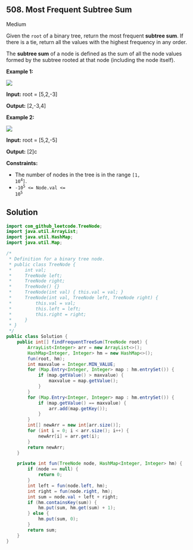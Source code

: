 ## 508\. Most Frequent Subtree Sum

Medium

Given the `root` of a binary tree, return the most frequent **subtree sum**. If there is a tie, return all the values with the highest frequency in any order.

The **subtree sum** of a node is defined as the sum of all the node values formed by the subtree rooted at that node (including the node itself).

**Example 1:**

![](https://assets.leetcode.com/uploads/2021/04/24/freq1-tree.jpg)

**Input:** root = [5,2,-3]

**Output:** [2,-3,4]

**Example 2:**

![](https://assets.leetcode.com/uploads/2021/04/24/freq2-tree.jpg)

**Input:** root = [5,2,-5]

**Output:** [2]c

**Constraints:**

*   The number of nodes in the tree is in the range <code>[1, 10<sup>4</sup>]</code>.
*   <code>-10<sup>5</sup> <= Node.val <= 10<sup>5</sup></code>

## Solution

```java
import com_github_leetcode.TreeNode;
import java.util.ArrayList;
import java.util.HashMap;
import java.util.Map;

/*
 * Definition for a binary tree node.
 * public class TreeNode {
 *     int val;
 *     TreeNode left;
 *     TreeNode right;
 *     TreeNode() {}
 *     TreeNode(int val) { this.val = val; }
 *     TreeNode(int val, TreeNode left, TreeNode right) {
 *         this.val = val;
 *         this.left = left;
 *         this.right = right;
 *     }
 * }
 */
public class Solution {
    public int[] findFrequentTreeSum(TreeNode root) {
        ArrayList<Integer> arr = new ArrayList<>();
        HashMap<Integer, Integer> hm = new HashMap<>();
        fun(root, hm);
        int maxvalue = Integer.MIN_VALUE;
        for (Map.Entry<Integer, Integer> map : hm.entrySet()) {
            if (map.getValue() > maxvalue) {
                maxvalue = map.getValue();
            }
        }
        for (Map.Entry<Integer, Integer> map : hm.entrySet()) {
            if (map.getValue() == maxvalue) {
                arr.add(map.getKey());
            }
        }
        int[] newArr = new int[arr.size()];
        for (int i = 0; i < arr.size(); i++) {
            newArr[i] = arr.get(i);
        }
        return newArr;
    }

    private int fun(TreeNode node, HashMap<Integer, Integer> hm) {
        if (node == null) {
            return 0;
        }
        int left = fun(node.left, hm);
        int right = fun(node.right, hm);
        int sum = node.val + left + right;
        if (hm.containsKey(sum)) {
            hm.put(sum, hm.get(sum) + 1);
        } else {
            hm.put(sum, 0);
        }
        return sum;
    }
}
```